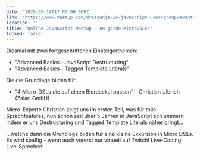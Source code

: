 ```yaml
---
date: '2020-05-14T17:00:00.000Z'
link: 'https://www.meetup.com/dresdenjs-io-javascript-user-group/events/wwdfrqybchbsb/'
location: ''
title: 'Online JavaScript Meetup - en garde MicroDSLs!'
locked: false
---
```

Diesmal mit zwei fortgeschrittenen Einsteigerthemen:  
* "Advanced Basics - JavaScript Destructuring"  
* "Advanced Basics - Tagged Template Literals"

Die die Grundlage bilden für:  
* "4 Micro-DSLs die auf einen Bierdeckel passen" - Christian Ulbrich (Zalari GmbH)

Micro-Experte Christian zeigt uns im ersten Teil, was für tolle Sprachfeatures, nun schon seit über 5 Jahren in JavaScript schlummern indem er uns Destructuring und Tagged Template Literals näher bringt...

...welche dann die Grundlage bilden für eine kleine Exkursion in Micro DSLs. Es wird spaßig - wenn auch vorerst nur virtuell auf Twitch! Live-Coding! Live-Sprechen!

